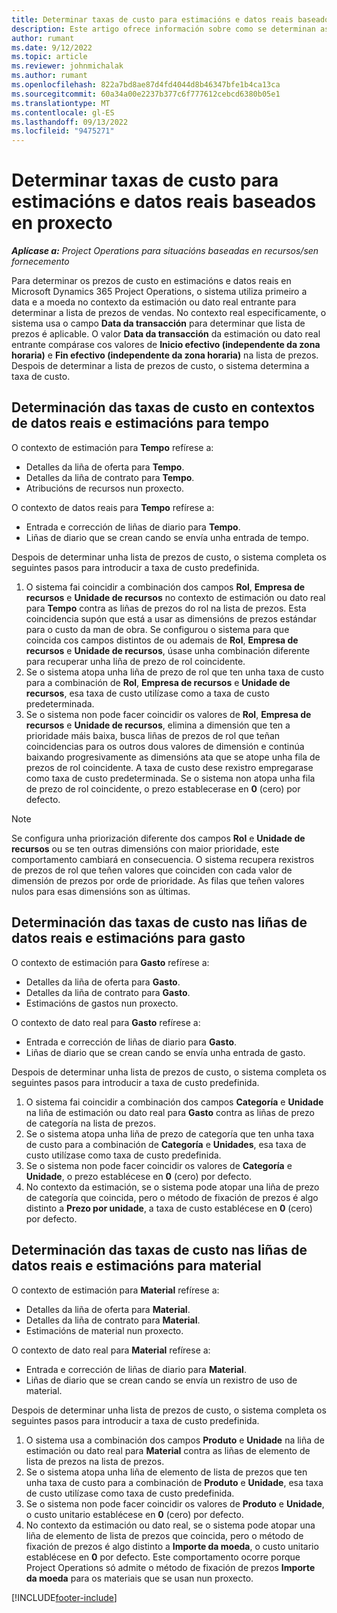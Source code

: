 ```yaml
---
title: Determinar taxas de custo para estimacións e datos reais baseados en proxecto
description: Este artigo ofrece información sobre como se determinan as taxas de custo das estimacións e dos datos reais baseados en proxecto.
author: rumant
ms.date: 9/12/2022
ms.topic: article
ms.reviewer: johnmichalak
ms.author: rumant
ms.openlocfilehash: 822a7bd8ae87d4fd4044d8b46347bfe1b4ca13ca
ms.sourcegitcommit: 60a34a00e2237b377c6f777612cebcd6380b05e1
ms.translationtype: MT
ms.contentlocale: gl-ES
ms.lasthandoff: 09/13/2022
ms.locfileid: "9475271"
---
```

# <a name="determine-cost-rates-for-project-based-estimates-and-actuals"></a>Determinar taxas de custo para estimacións e datos reais baseados en proxecto

_**Aplícase a:** Project Operations para situacións baseadas en recursos/sen fornecemento_

Para determinar os prezos de custo en estimacións e datos reais en Microsoft Dynamics 365 Project Operations, o sistema utiliza primeiro a data e a moeda no contexto da estimación ou dato real entrante para determinar a lista de prezos de vendas. No contexto real especificamente, o sistema usa o campo **Data da transacción** para determinar que lista de prezos é aplicable. O valor **Data da transacción** da estimación ou dato real entrante compárase cos valores de **Inicio efectivo (independente da zona horaria)** e **Fin efectivo (independente da zona horaria)** na lista de prezos. Despois de determinar a lista de prezos de custo, o sistema determina a taxa de custo.

## <a name="determining-cost-rates-in-estimate-and-actual-contexts-for-time"></a>Determinación das taxas de custo en contextos de datos reais e estimacións para tempo

O contexto de estimación para **Tempo** refírese a:

- Detalles da liña de oferta para **Tempo**.
- Detalles da liña de contrato para **Tempo**.
- Atribucións de recursos nun proxecto.

O contexto de datos reais para **Tempo** refírese a:

- Entrada e corrección de liñas de diario para **Tempo**.
- Liñas de diario que se crean cando se envía unha entrada de tempo.

Despois de determinar unha lista de prezos de custo, o sistema completa os seguintes pasos para introducir a taxa de custo predefinida.

1. O sistema fai coincidir a combinación dos campos **Rol**, **Empresa de recursos** e **Unidade de recursos** no contexto de estimación ou dato real para **Tempo** contra as liñas de prezos do rol na lista de prezos. Esta coincidencia supón que está a usar as dimensións de prezos estándar para o custo da man de obra. Se configurou o sistema para que coincida cos campos distintos de ou ademais de **Rol**, **Empresa de recursos** e **Unidade de recursos**, úsase unha combinación diferente para recuperar unha liña de prezo de rol coincidente.
1. Se o sistema atopa unha liña de prezo de rol que ten unha taxa de custo para a combinación de **Rol**, **Empresa de recursos** e **Unidade de recursos**, esa taxa de custo utilízase como a taxa de custo predeterminada.
1. Se o sistema non pode facer coincidir os valores de **Rol**, **Empresa de recursos** e **Unidade de recursos**, elimina a dimensión que ten a prioridade máis baixa, busca liñas de prezos de rol que teñan coincidencias para os outros dous valores de dimensión e continúa baixando progresivamente as dimensións ata que se atope unha fila de prezos de rol coincidente. A taxa de custo dese rexistro empregarase como taxa de custo predeterminada. Se o sistema non atopa unha fila de prezo de rol coincidente, o prezo establecerase en **0** (cero) por defecto.

> [!NOTE]
> Se configura unha priorización diferente dos campos **Rol** e **Unidade de recursos** ou se ten outras dimensións con maior prioridade, este comportamento cambiará en consecuencia. O sistema recupera rexistros de prezos de rol que teñen valores que coinciden con cada valor de dimensión de prezos por orde de prioridade. As filas que teñen valores nulos para esas dimensións son as últimas.

## <a name="determining-cost-rates-on-actual-and-estimate-lines-for-expense"></a>Determinación das taxas de custo nas liñas de datos reais e estimacións para gasto

O contexto de estimación para **Gasto** refírese a:

- Detalles da liña de oferta para **Gasto**.
- Detalles da liña de contrato para **Gasto**.
- Estimacións de gastos nun proxecto.

O contexto de dato real para **Gasto** refírese a:

- Entrada e corrección de liñas de diario para **Gasto**.
- Liñas de diario que se crean cando se envía unha entrada de gasto.

Despois de determinar unha lista de prezos de custo, o sistema completa os seguintes pasos para introducir a taxa de custo predefinida.

1. O sistema fai coincidir a combinación dos campos **Categoría** e **Unidade** na liña de estimación ou dato real para **Gasto** contra as liñas de prezo de categoría na lista de prezos.
1. Se o sistema atopa unha liña de prezo de categoría que ten unha taxa de custo para a combinación de **Categoría** e **Unidades**, esa taxa de custo utilízase como taxa de custo predefinida.
1. Se o sistema non pode facer coincidir os valores de **Categoría** e **Unidade**, o prezo establécese en **0** (cero) por defecto.
1. No contexto da estimación, se o sistema pode atopar una liña de prezo de categoría que coincida, pero o método de fixación de prezos é algo distinto a **Prezo por unidade**, a taxa de custo establécese en **0** (cero) por defecto.

## <a name="determining-cost-rates-on-actual-and-estimate-lines-for-material"></a>Determinación das taxas de custo nas liñas de datos reais e estimacións para material

O contexto de estimación para **Material** refírese a:

- Detalles da liña de oferta para **Material**.
- Detalles da liña de contrato para **Material**.
- Estimacións de material nun proxecto.

O contexto de dato real para **Material** refírese a:

- Entrada e corrección de liñas de diario para **Material**.
- Liñas de diario que se crean cando se envía un rexistro de uso de material.

Despois de determinar unha lista de prezos de custo, o sistema completa os seguintes pasos para introducir a taxa de custo predefinida.

1. O sistema usa a combinación dos campos **Produto** e **Unidade** na liña de estimación ou dato real para **Material** contra as liñas de elemento de lista de prezos na lista de prezos.
1. Se o sistema atopa unha liña de elemento de lista de prezos que ten unha taxa de custo para a combinación de **Produto** e **Unidade**, esa taxa de custo utilízase como taxa de custo predefinida.
1. Se o sistema non pode facer coincidir os valores de **Produto** e **Unidade**, o custo unitario establécese en **0** (cero) por defecto.
1. No contexto da estimación ou dato real, se o sistema pode atopar una liña de elemento de lista de prezos que coincida, pero o método de fixación de prezos é algo distinto a **Importe da moeda**, o custo unitario establécese en **0** por defecto. Este comportamento ocorre porque Project Operations só admite o método de fixación de prezos **Importe da moeda** para os materiais que se usan nun proxecto.

[!INCLUDE[footer-include](../includes/footer-banner.md)]
